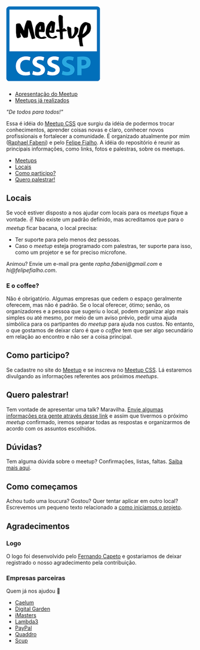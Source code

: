 ![CSS SP Logo](logo-csssp.png "CSS SP")
======

* [Apresentação do Meetup](https://speakerdeck.com/raphaelfabeni/bem-vindos-ao-meetp-css)
* [Meetups já realizados](meetups.md)

_"De todos para todos!"_ 

Essa é idéia do [Meetup CSS](http://www.meetup.com/CSS-Brasil/) que surgiu da idéia de podermos trocar conhecimentos, aprender coisas novas e claro, conhecer novos profissionais e fortalecer a comunidade. É organizado atualmente por mim ([Raphael Fabeni](https://twitter.com/raphaelfabeni)) e pelo [Felipe Fialho](https://twitter.com/LFeh).
A idéia do repositório é reunir as principais informações, como links, fotos e palestras, sobre os meetups.

* [Meetups](meetups.md)
* [Locais](#locais)
* [Como participo?](#como-participo)
* [Quero palestrar!](#quero-palestrar)


## Locais

Se você estiver disposto a nos ajudar com locais para os _meetups_ fique a vontade. :v: Não existe um padrão definido, mas acreditamos que para o _meetup_ ficar bacana, o local precisa:

* Ter suporte para pelo menos dez pessoas.
* Caso o _meetup_  esteja programado com palestras, ter suporte para isso, como um projetor e se for preciso microfone.

Animou? Envie um e-mail pra gente _rapha.fabeni@gmail.com_ e _hi@felipefialho.com_.

### E o coffee?

Não é obrigatório. Algumas empresas que cedem o espaço geralmente oferecem, mas não é padrão. Se o local oferecer, ótimo; senão, os organizadores e a pessoa que sugeriu o local, podem organizar algo mais simples ou até mesmo, por meio de um aviso prévio, pedir uma ajuda simbólica para os partipantes do _meetup_ para ajuda nos custos. No entanto, o que gostamos de deixar claro é que o *coffee* tem que ser algo secundário em relação ao encontro e não ser a coisa principal.

## Como participo?

Se cadastre no site do [Meetup](http://www.meetup.com/) e se inscreva no [Meetup CSS](http://www.meetup.com/CSS-Brasil/). Lá estaremos divulgando as informações referentes aos próximos _meetups_.

## Quero palestrar!

Tem vontade de apresentar uma talk? Maravilha. [Envie algumas informações pra gente através desse link](https://docs.google.com/forms/d/1PMHgyHBhlcXkRbrff4CRheIoFVp7solcjhnUTDKe7Y4/viewform) e assim que tivermos o próximo _meetup_ confirmado, iremos separar todas as respostas e organizarmos de acordo com os assuntos escolhidos.

## Dúvidas?

Tem alguma dúvida sobre o meetup? Confirmações, listas, faltas. [Saiba mais aqui](conduta.md).

## Como começamos

Achou tudo uma loucura? Gostou? Quer tentar aplicar em outro local? Escrevemos um pequeno texto relacionado a [como iniciamos o projeto](inicio.md).

## Agradecimentos

### Logo

O logo foi desenvolvido pelo [Fernando Capeto](http://fernandocapeto.com/) e gostariamos de deixar registrado o nosso agradecimento pela contribuição.

### Empresas parceiras

Quem já nos ajudou :facepunch:

* [Caelum](https://www.caelum.com.br/)
* [Digital Garden](http://www.webcitizen.com.br/)
* [iMasters](http://imasters.com.br/)
* [Lambda3](http://lambda3.com.br/)
* [PayPal](https://www.paypal-brasil.com.br/desenvolvedores/)
* [Quaddro](http://www.quaddro.com.br/)
* [Scup](http://www.scup.com/pt/)
